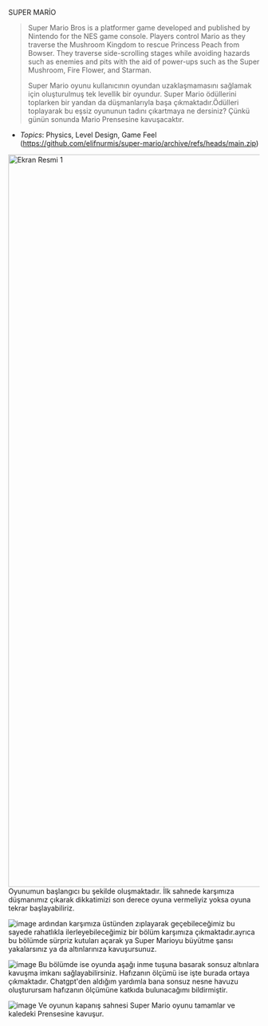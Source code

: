 SUPER MARİO 

> Super Mario Bros is a platformer game developed and published by Nintendo for the NES game console. Players control Mario as they traverse the Mushroom Kingdom to rescue Princess Peach from Bowser. They traverse side-scrolling stages while avoiding hazards such as enemies and pits with the aid of power-ups such as the Super Mushroom, Fire Flower, and Starman.
>
> 
>Super Mario oyunu kullanıcının oyundan uzaklaşmamasını sağlamak için oluşturulmuş tek levellik bir oyundur. Super Mario ödüllerini toplarken bir yandan da düşmanlarıyla başa çıkmaktadır.Ödülleri toplayarak bu eşsiz oyununun tadını çıkartmaya ne dersiniz? Çünkü günün sonunda Mario Prensesine kavuşacaktır.

- *Topics*: Physics, Level Design, Game Feel
(https://github.com/elifnurmis/super-mario/archive/refs/heads/main.zip)

<img width="1470" alt="Ekran Resmi 1" src="https://github.com/elifnurmis/mario-game/assets/129744547/68774d51-a541-43f8-999d-747779485379">
Oyunumun başlangıcı bu şekilde oluşmaktadır. İlk sahnede karşımıza düşmanımız çıkarak dikkatimizi son derece oyuna vermeliyiz yoksa oyuna tekrar başlayabiliriz.

![image](https://github.com/elifnurmis/mario-game/assets/129744547/72ad7a8b-a9f3-4098-b8b9-d6985d71eed9)
ardından karşımıza üstünden zıplayarak geçebileceğimiz bu sayede rahatlıkla ilerleyebileceğimiz bir bölüm karşımıza çıkmaktadır.ayrıca bu bölümde sürpriz kutuları açarak ya Super Marioyu büyütme şansı yakalarsınız ya da altınlarınıza kavuşursunuz.

![image](https://github.com/elifnurmis/mario-game/assets/129744547/219343d8-b117-4de2-bcee-f46297b30bfb)
Bu bölümde ise oyunda aşağı inme tuşuna basarak sonsuz altınlara kavuşma imkanı sağlayabilirsiniz. Hafızanın ölçümü ise işte burada ortaya çıkmaktadır. Chatgpt'den aldığım yardımla bana sonsuz nesne havuzu oluşturursam hafızanın ölçümüne katkıda bulunacağımı bildirmiştir.

![image](https://github.com/elifnurmis/mario-game/assets/129744547/c51f9c93-058c-48a9-84c3-9f2dd8f1dc27)
Ve oyunun kapanış sahnesi Super Mario oyunu tamamlar ve kaledeki Prensesine kavuşur.

